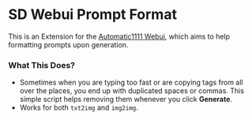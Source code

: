 # SD Webui Prompt Format
This is an Extension for the [Automatic1111 Webui](https://github.com/AUTOMATIC1111/stable-diffusion-webui), which aims to help formatting prompts upon generation.

### What This Does?
- Sometimes when you are typing too fast or are copying tags from all over the places, you end up with duplicated spaces or commas. This simple script helps removing them whenever you click **Generate**.
- Works for both `txt2img` and `img2img`.